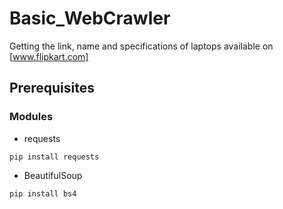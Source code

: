 # Basic_WebCrawler
Getting the link, name and specifications of laptops available on [www.flipkart.com]

## Prerequisites
### Modules
- requests
```
pip install requests
```
- BeautifulSoup
```
pip install bs4
```
